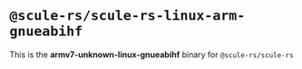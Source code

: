 # `@scule-rs/scule-rs-linux-arm-gnueabihf`

This is the **armv7-unknown-linux-gnueabihf** binary for `@scule-rs/scule-rs`
